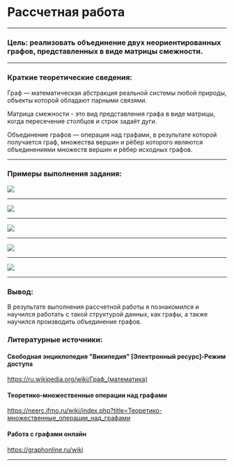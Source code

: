 <h1>Рассчетная работа</h1>
<hr>
<h3>Цель: реализовать объединение двух неориентированных графов, представленных в виде матрицы смежности.</h3>
<hr>
<h3>Краткие теоретические сведения:</h3>
<p>Граф — математическая абстракция реальной системы любой природы, объекты которой обладают парными связями.</p>
<p>Матрица смежности - это вид представления графа в виде матрицы, когда пересечение столбцов и строк задаёт дуги.</p>
<p>Объединение графов — операция над графами, в результате которой получается граф, множества вершин и рёбер которого являются объединениями множеств вершин и рёбер исходных графов.</p>
<hr>
<h3>Примеры выполнения задания:</h3>
<img src="images/1.png"></img>
<hr>
<img src="images/2.png"></img>
<hr>
<img src="images/3.png"></img>
<hr>
<img src="images/4.png"></img>
<hr>
<img src="images/5.png"></img>
<hr>
<h3>Вывод:</h3>
<p>В результате выполнения рассчетной работы я познакомился и научился работать с такой структурой данных, как графы, а также научился производить объединение графов.</p>
<h3>Литературные источники:</h3>
<h4>Свободная энциклопедия "Википедия" [Электронный ресурс]-Режим доступа</h4>
<p><a href="https://ru.wikipedia.org/wiki/Граф_(математика)">https://ru.wikipedia.org/wiki/Граф_(математика)</a></p>
<h4>Теоретико-множественные операции над графами</h4>
<p><a href="https://neerc.ifmo.ru/wiki/index.php?title=Теоретико-множественные_операции_над_графами">https://neerc.ifmo.ru/wiki/index.php?title=Теоретико-множественные_операции_над_графами</a></p>
<h4>Работа с графами онлайн</h4>
<p><a href="https://graphonline.ru/wiki/Справка/МатрицаСмежности#:~:text=Матрица%20смежности%20-%20это%20вид%20представления,задать%20вес%20дуг%20и%20ориентацию.">https://graphonline.ru/wiki</a></p>
<hr>